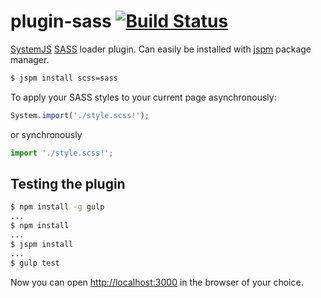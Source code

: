 # plugin-sass [![Build Status](https://travis-ci.org/screendriver/plugin-sass.svg?branch=master)](https://travis-ci.org/screendriver/plugin-sass)

[SystemJS](https://github.com/systemjs/systemjs)
[SASS](http://sass-lang.com) loader plugin. Can easily be installed with
[jspm](http://jspm.io) package manager.

```sh
$ jspm install scss=sass
```

To apply your SASS styles to your current page asynchronously:

```js
System.import('./style.scss!');
```

or synchronously

```js
import './style.scss!';
```

## Testing the plugin

```sh
$ npm install -g gulp
...
$ npm install
...
$ jspm install
...
$ gulp test
```

Now you can open [http://localhost:3000](http://localhost:3000) in the browser
of your choice.
